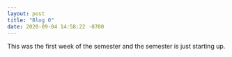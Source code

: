 ```yaml
---
layout: post
title: "Blog 0"
date: 2020-09-04 14:58:22 -0700
---
```


This was the first week of the semester and the semester is just starting up.

